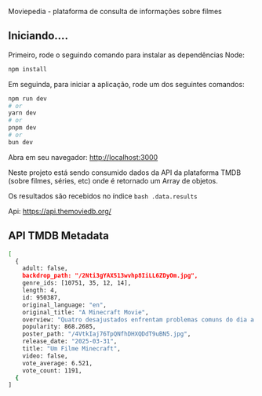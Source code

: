 Moviepedia - plataforma de consulta de informações sobre filmes

## Iniciando....

Primeiro, rode o seguindo comando para instalar as dependências Node:

```bash
npm install
```

Em seguinda, para iniciar a aplicação, rode um dos seguintes comandos:

```bash
npm run dev
# or
yarn dev
# or
pnpm dev
# or
bun dev
```

Abra em seu navegador: [http://localhost:3000](http://localhost:3000) 

Neste projeto está sendo consumido dados da API da plataforma TMDB (sobre filmes, séries, etc) onde é retornado um Array de objetos.

Os resultados são recebidos no índice ```bash .data.results```

Api: https://api.themoviedb.org/

## API TMDB Metadata
```bash
[
  {
    adult: false,
    backdrop_path: "/2Nti3gYAX513wvhp8IiLL6ZDyOm.jpg",
    genre_ids: [10751, 35, 12, 14],
    length: 4,
    id: 950387,
    original_language: "en",
    original_title: "A Minecraft Movie",
    overview: "Quatro desajustados enfrentam problemas comuns do dia a dia quando, de repente, são sugados por um portal misterioso para o Overworld: uma terra fascinante e cúbica,                   movida pela imaginação. Para voltarem para casa, eles precisarão dominar esse novo mundo enquanto embarcam em uma jornada mágica ao lado de um crafter experiente e                     inesperado: Steve.",
    popularity: 868.2685,
    poster_path: "/4VtkIaj76TpQNfhDHXQDdT9uBN5.jpg",
    release_date: "2025-03-31",
    title: "Um Filme Minecraft",
    video: false,
    vote_average: 6.521,
    vote_count: 1191,
  {
]
```

